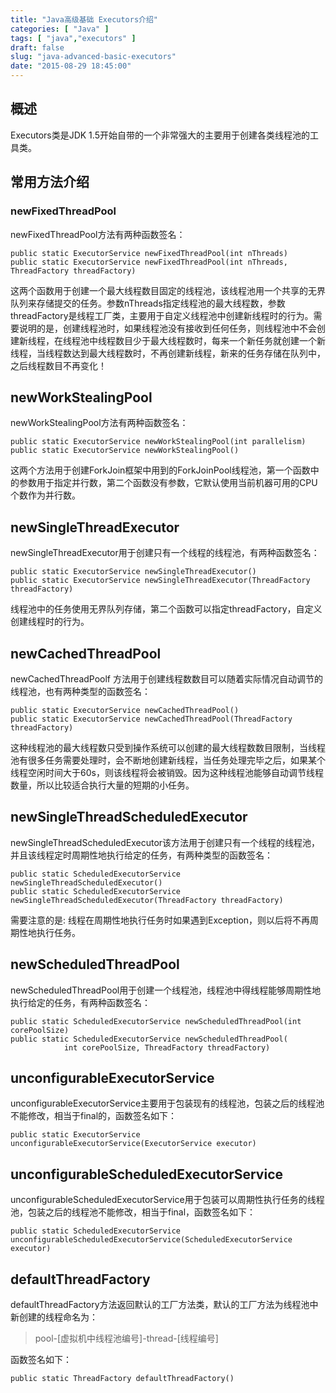 ```yaml
---
title: "Java高级基础 Executors介绍"
categories: [ "Java" ]
tags: [ "java","executors" ]
draft: false
slug: "java-advanced-basic-executors"
date: "2015-08-29 18:45:00"
---
```


## 概述
Executors类是JDK 1.5开始自带的一个非常强大的主要用于创建各类线程池的工具类。

## 常用方法介绍

### newFixedThreadPool

newFixedThreadPool方法有两种函数签名：

    public static ExecutorService newFixedThreadPool(int nThreads)  
    public static ExecutorService newFixedThreadPool(int nThreads, ThreadFactory threadFactory)

这两个函数用于创建一个最大线程数目固定的线程池，该线程池用一个共享的无界队列来存储提交的任务。参数nThreads指定线程池的最大线程数，参数threadFactory是线程工厂类，主要用于自定义线程池中创建新线程时的行为。需要说明的是，创建线程池时，如果线程池没有接收到任何任务，则线程池中不会创建新线程，在线程池中线程数目少于最大线程数时，每来一个新任务就创建一个新线程，当线程数达到最大线程数时，不再创建新线程，新来的任务存储在队列中，之后线程数目不再变化！


<!--more-->


## newWorkStealingPool
newWorkStealingPool方法有两种函数签名：

    public static ExecutorService newWorkStealingPool(int parallelism)
    public static ExecutorService newWorkStealingPool()

这两个方法用于创建ForkJoin框架中用到的ForkJoinPool线程池，第一个函数中的参数用于指定并行数，第二个函数没有参数，它默认使用当前机器可用的CPU个数作为并行数。

## newSingleThreadExecutor
newSingleThreadExecutor用于创建只有一个线程的线程池，有两种函数签名：

    public static ExecutorService newSingleThreadExecutor()
    public static ExecutorService newSingleThreadExecutor(ThreadFactory threadFactory)

线程池中的任务使用无界队列存储，第二个函数可以指定threadFactory，自定义创建线程时的行为。

## newCachedThreadPool
newCachedThreadPoolf 方法用于创建线程数数目可以随着实际情况自动调节的线程池，也有两种类型的函数签名：

    public static ExecutorService newCachedThreadPool()
    public static ExecutorService newCachedThreadPool(ThreadFactory threadFactory)

这种线程池的最大线程数只受到操作系统可以创建的最大线程数数目限制，当线程池有很多任务需要处理时，会不断地创建新线程，当任务处理完毕之后，如果某个线程空闲时间大于60s，则该线程将会被销毁。因为这种线程池能够自动调节线程数量，所以比较适合执行大量的短期的小任务。

## newSingleThreadScheduledExecutor
newSingleThreadScheduledExecutor该方法用于创建只有一个线程的线程池，并且该线程定时周期性地执行给定的任务，有两种类型的函数签名：

    public static ScheduledExecutorService newSingleThreadScheduledExecutor()
    public static ScheduledExecutorService newSingleThreadScheduledExecutor(ThreadFactory threadFactory)

需要注意的是: 线程在周期性地执行任务时如果遇到Exception，则以后将不再周期性地执行任务。

## newScheduledThreadPool
newScheduledThreadPool用于创建一个线程池，线程池中得线程能够周期性地执行给定的任务，有两种函数签名：

    public static ScheduledExecutorService newScheduledThreadPool(int corePoolSize)
    public static ScheduledExecutorService newScheduledThreadPool(
                int corePoolSize, ThreadFactory threadFactory)

## unconfigurableExecutorService
unconfigurableExecutorService主要用于包装现有的线程池，包装之后的线程池不能修改，相当于final的，函数签名如下：

    public static ExecutorService unconfigurableExecutorService(ExecutorService executor)

## unconfigurableScheduledExecutorService
unconfigurableScheduledExecutorService用于包装可以周期性执行任务的线程池，包装之后的线程池不能修改，相当于final，函数签名如下：

    public static ScheduledExecutorService unconfigurableScheduledExecutorService(ScheduledExecutorService executor)

## defaultThreadFactory
defaultThreadFactory方法返回默认的工厂方法类，默认的工厂方法为线程池中新创建的线程命名为：

> pool-[虚拟机中线程池编号]-thread-[线程编号]

函数签名如下：

    public static ThreadFactory defaultThreadFactory()

